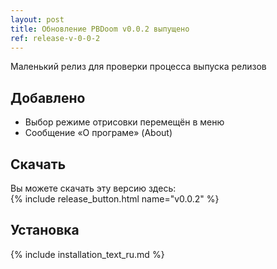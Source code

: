 ```yaml
---
layout: post
title: Обновление PBDoom v0.0.2 выпущено
ref: release-v-0-0-2
---
```

Маленький релиз для проверки процесса выпуска релизов

## Добавлено

- Выбор режиме отрисовки перемещён в меню
- Сообщение «О програме» (About)

<!-- excerpt -->


## Скачать
Вы можете скачать эту версию здесь:<br>{% include release_button.html
  name="v0.0.2"
%}

## Установка
{% include installation_text_ru.md %}
